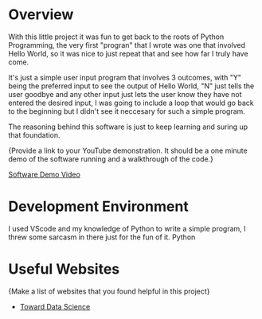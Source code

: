 # Overview

With this little project it was fun to get back to the roots of Python Programming, the very first "progran" that I wrote was one that involved Hello World, so it was nice to just repeat that and see how far I truly have come. 

It's just a simple user input program that involves 3 outcomes, with "Y" being the preferred input to see the output of Hello World, "N" just tells the user goodbye and any other input just lets the user know they have not entered the desired input,
I was going to include a loop that would go back to the beginning but I didn't see it neccesary for such a simple program. 

The reasoning behind this software is just to keep learning and suring up that foundation. 

{Provide a link to your YouTube demonstration.  It should be a one minute demo of the software running and a walkthrough of the code.}

[Software Demo Video](http://youtube.link.goes.here)

# Development Environment

I used VScode and my knowledge of Python to write a simple program, I threw some sarcasm in there just for the fun of it. 
Python

# Useful Websites

{Make a list of websites that you found helpful in this project}
* [Toward Data Science](https://towardsdatascience.com/a-complete-guide-to-user-input-in-python-727561fc16e1)

